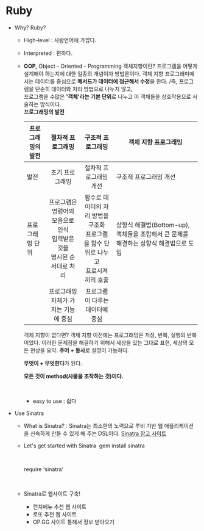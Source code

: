 # Ruby 

* Why? Ruby?
  * High-level
    : 사람언어에 가깝다.

  * Interpreted
    : 편하다.

  * **OOP,** Object - Oriented - Programming
    객체지향이란? 프로그램을 어떻게 설계해야 하는지에 대한 일종의 개념이자 방법론이다. 
    객체 지향 프로그래미에서는 데이터를 중심으로 **메서드가 데이터에 접근해서 수정**을 한다. /즉, 프로그램을 단순히 데이터와 처리 방법으로 나누지 않고, <br/>프로그램을 수많은 **'객체'라는 기본 단위**로 나누고 이 객체들을 상호작용으로 서술하는 방식이다. <br/>
    **프로그래밍의 발전** 

    | 프로그래밍의 발전 |                절차적 프로그래밍                 |                구조적 프로그래밍                 | 객체 지향 프로그래밍                              |
    | --------- | :--------------------------------------: | :--------------------------------------: | ---------------------------------------- |
    | 발전        |                 초기 프로그래밍                 |               절차적 프로그래밍 개선               | 구조적 프로그래밍 개선                             |
    | 프로그래밍 단위  | 프로그램은 명령어의 모음으로 인식<br />입력받은 것을 <br />명시된 순서대로 처리 | 함수로 데이터의 처리 방법을 구조화<br />프로그램을 함수 단위로 나누고 <br />프로시져끼리 호출 | 상향식 해결법(Bottom-up), 객체들을 조합해서 큰 문제를 해결하는 상향식 해결법으로 도입 |
    |           |           프로그래밍 자체가 가지는 기능에 중심           |            프로그램이 다루는 데이터에 중심             |                                          |

    객체 지향이 없다면?
    객체 지향 이전에는 프로그래밍은 저장, 반복, 실행의 반복이었다. 이러한 문제점을 해결하기 위해서 세상을 있는 그대로 표현, 세상의 모든 현상을 요약.
    **주어 + 동사**로 설명이 가능하다.

    **무엇이 + 무엇한다**가 된다. 

    **모든 것이 method(사물을 조작하는 것)이다.**

    ​

    * easy to use
      : 쉽다

* Use Sinatra

  * What is Sinatra?
    : Sinatra는 최소한의 노력으로 루비 기반 웹 애플리케이션을 신속하게 만들 수 있게 해 주는 DSL이다. 
    [Sinatra 참고 사이트](http://www.sinatrarb.com/intro-ko.html)

  * Let's get started with Sinatra
    ​
    gem install sinatra

    ​

    require 'sinatra'

    ​

  * Sinatra로 웹사이트 구축! 

     * 런치메뉴 추천 웹 사이트
     * 로또 추천 웹 사이트
     * OP.GG 사이트 통해서 정보 받아오기
